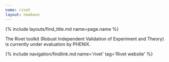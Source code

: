 ```yaml
---
name: rivet
layout: newbase
---
```

{% include layouts/find_title.md name=page.name %}

The Rivet toolkit (Robust Independent Validation of Experiment and Theory) is currently under evaluation by PHENIX.

{% include navigation/findlink.md name='rivet' tag='Rivet website' %}
